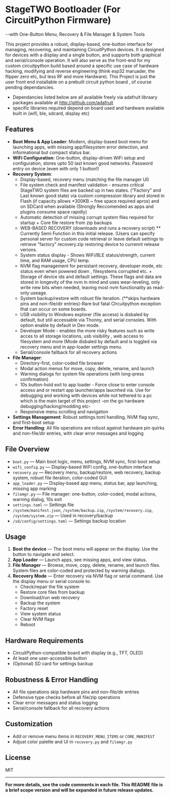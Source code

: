 # StageTWO Bootloader    (For CircuitPython Firmware)
--with One-Button Menu, Recovery & File Manager & System Tools

This project provides a robust, display-based, one-button interface for managing, recovering, and maintaining CircuitPython devices. It is designed for devices with a display and a single button, and supports both graphical and serial/console operation. It will also serve as the front-end for my custom circuitpython build based around a specific use case of hardware hacking, modifying and reverse engineering (think esp32 maruader, the flipper zero etc, but less RF and more Hardware). This Project is just the user front end installable on a prebuilt circuit python board , of course pending dependancies. 

* Dependancies listed below are all available freely via adafruit libraary packages available at http://github.com/adafruit
* specific libraries required depend on board used and hardware available built in (wifi, ble, sdcard, display etc)

## Features

- **Boot Menu & App Loader**: Modern, display-based boot menu for launching apps, with missing app/filesystem error detection, and informational but compact status bar.
- **WiFi Configuration**: One-button, display-driven WiFi setup and configuration, stores upto 50 last known good networks. Password entry on device (even with only 1 button!)
- **Recovery System**: 
  - Display-based, recovery menu (matching the file manager UI)
  - File system check and manifest validation - ensures critical StageTWO system files are backed up in two states. ("Factory" and Last known good state) via custom compression
    library and stored in Flash (if capacity allows *300KB ~ free space required aprox) and on SDCard when available (Strongly Reccomended as apps and plugins consume space rapidly)
  - Automatic detection of missing corrupt system files required for startup + Core file restore from zip backups
  - WEB-BASED RECOVERY (downloads and runs a recovery script) ** Currently Semi Function in this initial release. (Users can specify personal server for custom code retrieval or
    leave default settings to retrieve "factory" recovery.zip restoring device to currennt release verions.
  - System status display - Shows WiFi/BLE status/strength, current time, and RAM usage, CPU temp.
  - NVM flag management for persistant recovery, developer mode, etc status even when powered down , filesystems corrupted etc. + Storage of device ids and default settings.
    These flags and data are stored in longevity of the nvm in mind and uses wear-leveling, only write new bits when needed, leaving most nvm functionality as read-only useage.
  - System backup/restore with robust file iteration.    (**skips hardware pins and non-file/dir entries)-Rare but fatal CIrcuitpython exception that can occur on some boards.
  - USB visibility to Windows explorer (file access) is disbaled by default, but still accessable via Thonny, and serial consoles. With option enable by default in Dev mode.
  - Developer Mode - enables the more risky features such as write acces to all storage locations, usb visibility , web access to filesystem and more (Mode disbaled by default and is
    toggled via recovery menu and in app-loader settings menu. 
  - Serial/console fallback for all recovery actions
- **File Manager**: 
  - Directory-first, color-coded file browser
  - Modal action menus for move, copy, delete, rename, and launch
  - Warning dialogs for system file operations (with long-press confirmation)
  - 10s button-hold exit to app loader - Force close to enter console access and or restart app launcher/apps laucnhed via. Use for debugging and working with devices while not tethered
    to a pc which is the main target of this project -on the go hardware debugging/hacking/modding etc-
  - Responsive menu scrolling and navigation
- **Settings Management**: Robust settings.toml handling, NVM flag sync, and first-boot setup
- **Error Handling**: All file operations are robust against hardware pin quirks and non-file/dir entries, with clear error messages and logging

## File Overview

- `boot.py` — Main boot logic, menu, settings, NVM sync, first-boot setup
- `wifi_config.py` — Display-based WiFi config, one-button interface
- `recovery.py` — Recovery menu, backup/restore, web recovery, backup system, robust file iteration, color-coded GUI
- `app_loader.py` — Display-based app menu, status bar, app launching, missing app marking
- `filemgr.py` — File manager: one-button, color-coded, modal actions, warning dialog, 10s exit
- `settings.toml` — Settings file
- `/system/manifest.json`, `/system/backup.zip`, `/system/recovery.zip`, `/system/system.zip` — Used in recovery/backup
- `/sd/config/settings.toml` — Settings backup location

## Usage

1. **Boot the device** — The boot menu will appear on the display. Use the button to navigate and select.
2. **App Loader** — Launch apps, see missing apps, and view status.
3. **File Manager** — Browse, move, copy, delete, rename, and launch files. System files are color-coded and protected by warning dialogs.
4. **Recovery Mode** — Enter recovery via NVM flag or serial command. Use the display menu or serial console to:
    - Check/repair the file system
    - Restore core files from backup
    - Download/run web recovery
    - Backup the system
    - Factory reset
    - View system status
    - Clear NVM flags
    - Reboot

## Hardware Requirements
- CircuitPython-compatible board with display (e.g., TFT, OLED)
- At least one user-accessible button
- (Optional) SD card for settings backup

## Robustness & Error Handling
- All file operations skip hardware pins and non-file/dir entries
- Defensive type checks before all file/zip operations
- Clear error messages and status logging
- Serial/console fallback for all recovery actions

## Customization
- Add or remove menu items in `RECOVERY_MENU_ITEMS` or `CORE_MANIFEST`
- Adjust color palette and UI in `recovery.py` and `filemgr.py`

## License
MIT

---

**For more details, see the code comments in each file. This README file is a brief scope version and will be expanded in future release updates.**
